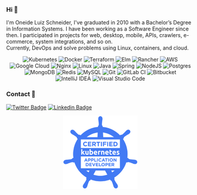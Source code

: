 ### Hi 👋

I'm Oneide Luiz Schneider, I've graduated in 2010 with a Bachelor’s Degree in Information Systems. 
I have been working as a Software Engineer since then. I participated in projects for web, desktop, mobile, APIs, crawlers, e-commerce, system integrations, and so on.
\
Currently, DevOps and solve problems using Linux, containers, and cloud. 

<p align="center">
<img alt="Kubernetes" src="https://img.shields.io/badge/kubernetes-%23326ce5.svg?style=for-the-badge&logo=kubernetes&logoColor=white"/>  
<img alt="Docker" src="https://img.shields.io/badge/docker-%230db7ed.svg?style=for-the-badge&logo=docker&logoColor=white"/>  
<img alt="Terraform" src="https://img.shields.io/badge/terraform-%235835CC.svg?style=for-the-badge&logo=terraform&logoColor=white"/>
<img alt="Elm" src="https://img.shields.io/badge/Elm-60B5CC?style=for-the-badge&logo=elm&logoColor=white"/>
<img alt="Rancher" src="https://img.shields.io/badge/rancher-%230075A8.svg?style=for-the-badge&logo=rancher&logoColor=white"/>
<img alt="AWS" src="https://img.shields.io/badge/AWS-%23FF9900.svg?style=for-the-badge&logo=amazon-aws&logoColor=white"/>
<img alt="Google Cloud" src="https://img.shields.io/badge/GoogleCloud-%234285F4.svg?style=for-the-badge&logo=google-cloud&logoColor=white"/>  
<img alt="Nginx" src="https://img.shields.io/badge/nginx-%23009639.svg?style=for-the-badge&logo=nginx&logoColor=white"/>
<img alt="Linux" src="https://img.shields.io/badge/Linux-FCC624?style=for-the-badge&logo=linux&logoColor=black">  

<img alt="Java" src="https://img.shields.io/badge/java-%23ED8B00.svg?style=for-the-badge&logo=java&logoColor=white"/>
<img alt="Spring" src="https://img.shields.io/badge/spring-%236DB33F.svg?style=for-the-badge&logo=spring&logoColor=white"/>  
<img alt="NodeJS" src="https://img.shields.io/badge/node.js-%2343853D.svg?style=for-the-badge&logo=node-dot-js&logoColor=white"/>
  
<img alt="Postgres" src ="https://img.shields.io/badge/postgres-%23316192.svg?style=for-the-badge&logo=postgresql&logoColor=white"/>  
<img alt="MongoDB" src ="https://img.shields.io/badge/MongoDB-%234ea94b.svg?style=for-the-badge&logo=mongodb&logoColor=white"/>
<img alt="Redis" src="https://img.shields.io/badge/redis-%23DD0031.svg?style=for-the-badge&logo=redis&logoColor=white"/>
<img alt="MySQL" src="https://img.shields.io/badge/mysql-%2300f.svg?style=for-the-badge&logo=mysql&logoColor=white"/>  
  
<img alt="Git" src="https://img.shields.io/badge/git-%23F05033.svg?style=for-the-badge&logo=git&logoColor=white"/>  
<img alt="GitLab CI" src="https://img.shields.io/badge/GitLabCI-%23181717.svg?style=for-the-badge&logo=gitlab&logoColor=white"/>
<img alt="Bitbucket" src="https://img.shields.io/badge/bitbucket-%230047B3.svg?style=for-the-badge&logo=bitbucket&logoColor=white"/>
  
<img alt="IntelliJ IDEA" src="https://img.shields.io/badge/IntelliJIDEA-000000.svg?style=for-the-badge&logo=intellij-idea&logoColor=white"/>
<img alt="Visual Studio Code" src="https://img.shields.io/badge/VisualStudioCode-0078d7.svg?style=for-the-badge&logo=visual-studio-code&logoColor=white"/>  
</p>

### Contact 💬

[![Twitter Badge](https://img.shields.io/badge/-Twitter-1ca0f1?style=flat-square&labelColor=1ca0f1&logo=twitter&logoColor=white&link=https://twitter.com/oneideschneider)](https://twitter.com/oneideschneider)
[![Linkedin Badge](https://img.shields.io/badge/-LinkedIn-blue?style=flat-square&logo=Linkedin&logoColor=white&link=https://www.linkedin.com/in/oneideluizschneider)](https://www.linkedin.com/in/oneideluizschneider)


<p align="center">
<img src="https://raw.githubusercontent.com/OneideLuizSchneider/OneideLuizSchneider/master/assets/kubernetes-ckad-color.png" width="200">
</p>

<!--
**OneideLuizSchneider/OneideLuizSchneider** is a ✨ _special_ ✨ repository because its `README.md` (this file) appears on your GitHub profile.
[![Gitlab Badge](https://img.shields.io/badge/-Gitlab-black?style=flat-square&labelColor=black&logo=gitlab&logoColor=white&link=https://gitlab.com/oneideluizschneider)](https://gitlab.com/oneideluizschneider)
Here are some ideas to get you started:

- 🔭 I’m currently working on ...
- 🌱 I’m currently learning ...
- 👯 I’m looking to collaborate on ...
- 🤔 I’m looking for help with ...
- 💬 Ask me about ...
- 📫 How to reach me: ...
- 😄 Pronouns: ...
- ⚡ Fun fact: ...
-->
